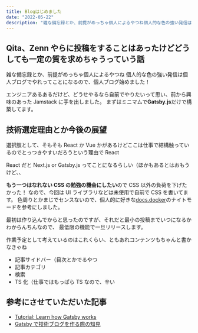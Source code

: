 ```yaml
---
title: Blogはじめました
date: "2022-05-22"
description: "雑な備忘録とか、前提がめっちゃ個人によるやつね個人的な色の強い発信は個人ブログでやれってことになるので、個人ブログ始めま..."
---
```


## Qita、Zenn やらに投稿をすることはあったけどどうしても一定の質を求めちゃうっていう話

雑な備忘録とか、前提がめっちゃ個人によるやつね
個人的な色の強い発信は個人ブログでやれってことになるので、個人ブログ始めました！

エンジニアあるあるだけど、どうせやるなら自前でやりたいって思い、前から興味のあった Jamstack に手を出しました。
まずはミニマムで**Gatsby.js**だけで構築してます。

## 技術選定理由とか今後の展望

選択肢として、そもそも React か Vue かがあるけどここは仕事で結構触っているのでとっつきやすいだろうという理由で React

React だと Next.js or Gatsby.js ってことになるらしい（ほかもあるとはおもうけど、、

**もう一つはなれない CSS の勉強の機会にしたい**ので CSS 以外の負荷を下げたかった！
なので、今回は UI ライブラリなどは未使用で自前で CSS を書いてます。
色周りとかまじでセンスないので、個人的に好きな[docs.docker](https://docs.docker.com/)のナイトモードを参考にしました。

最初は作り込んでからと思ったのですが、それだと最小の投稿までいつになるかわからんちんなので、
最低限の機能で一旦リリースします。

作業予定として考えているのはこれくらい、ともあれコンテンツもちゃんと書かなきゃね

- 記事サイドバー（目次とかでるやつ
- 記事カテゴリ
- 検索
- TS 化（仕事ではもっぱら TS なので、辛い

## 参考にさせていただいた記事

- [Tutorial: Learn how Gatsby works](https://www.gatsbyjs.com/docs/tutorial/)
- [Gatsby で技術ブログを作る際の知見](https://kimuson.dev/blog/gatsby/gatsby-blog/)
